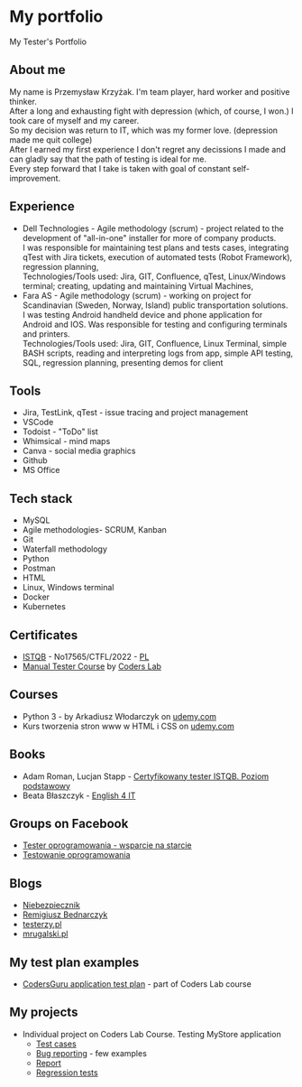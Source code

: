 # My portfolio
My Tester's Portfolio
## About me
My name is Przemysław Krzyżak. I'm team player, hard worker and positive thinker.  
After a long and exhausting fight with depression (which, of course, I won.) I took care of myself and my career.  
So my decision was return to IT, which was my former love. (depression made me quit college)  
After I earned my first experience I don't regret any decissions I made and can gladly say that the path of testing is ideal for me.  
Every step forward that I take is taken with goal of constant self-improvement.
## Experience
- Dell Technologies - Agile methodology (scrum) - project related to the development of "all-in-one" installer for more of company products.  
I was responsible for maintaining test plans and tests cases, integrating qTest with Jira tickets, execution of automated tests (Robot Framework), regression planning,   
Technologies/Tools used: Jira, GIT, Confluence, qTest, Linux/Windows terminal; creating, updating and maintaining Virtual Machines, 
- Fara AS - Agile methodology (scrum) - working on project for Scandinavian (Sweden, Norway, Island) public transportation solutions.  
I was testing Android handheld device and phone application for Android and IOS. Was responsible for testing and configuring terminals and printers.  
Technologies/Tools used: Jira, GIT, Confluence, Linux Terminal, simple BASH scripts, reading and interpreting logs from app, simple API testing, SQL, regression planning, presenting demos for client
## Tools
- Jira, TestLink, qTest - issue tracing and project management
- VSCode 
- Todoist - "ToDo" list 
- Whimsical - mind maps
- Canva - social media graphics
- Github
- MS Office 
## Tech stack
- MySQL
- Agile methodologies- SCRUM, Kanban
- Git
- Waterfall methodology
- Python 
- Postman
- HTML 
- Linux, Windows terminal
- Docker
- Kubernetes
## Certificates
- [ISTQB](https://drive.google.com/file/d/1bB8aBwBpt4k5RcqQRbAmGRLrTCXQvo-G/view?usp=sharing) - No17565/CTFL/2022 - [PL](https://drive.google.com/file/d/18Ycd6-iDSAFnyQGzEw1uXf9__uk7Yb1W/view?usp=sharing)
- [Manual Tester Course](https://drive.google.com/file/d/1lIGff9QsxJsbfT_k1-6tUISk_a3GUhVR/view?usp=sharing) by [Coders Lab](https://coderslab.pl/pl/tester-manualny)
## Courses
- Python 3 - by Arkadiusz Włodarczyk on [udemy.com](https://www.udemy.com)
- Kurs tworzenia stron www w HTML i CSS on [udemy.com](https://www.udemy.com)
## Books
- Adam Roman, Lucjan Stapp - [Certyfikowany tester ISTQB. Poziom podstawowy](https://helion.pl/ksiazki/certyfikowany-tester-istqb-poziom-podstawowy-adam-roman-lucjan-stapp,ctispp.htm#format/d)
- Beata Błaszczyk - [English 4 IT](https://helion.pl/ksiazki/english-4-it-praktyczny-kurs-jezyka-angielskiego-dla-specjalistow-it-i-nie-tylko-beata-blaszczyk,anginv.htm#format/d)
## Groups on Facebook
- [Tester oprogramowania - wsparcie na starcie](https://www.facebook.com/groups/testeroprogramowania/)
- [Testowanie oprogramowania](https://www.facebook.com/groups/TestowanieOprogramowania/)
## Blogs
- [Niebezpiecznik](https://niebezpiecznik.pl/)
- [Remigiusz Bednarczyk](https://remigiuszbednarczyk.pl/)
- [testerzy.pl](https://testerzy.pl/)
- [mrugalski.pl](https://mrugalski.pl/)
## My test plan examples
- [CodersGuru application test plan](https://drive.google.com/file/d/1smUBvoyGnuBIS3myzgfeGhSmpIEGEy0B/view?usp=sharing) - part of Coders Lab course
## My projects
- Individual project on Coders Lab Course. Testing MyStore application
  - [Test cases](https://drive.google.com/drive/folders/1_536hZX2PHRaGZ7y289ljaR9Eh4cVv8R?usp=sharing)
  - [Bug reporting](https://drive.google.com/drive/folders/1D6fhoDMYepwBQqQLTDIMiZfWLFqFSQxi?usp=sharing) - few examples
  - [Report](https://drive.google.com/file/d/1I7cPSBommyedKf3ugq4RiTOHiKAn243e/view?usp=sharing)
  - [Regression tests](https://drive.google.com/file/d/1vyGDJMAA4x7YV2-6gXko7LvSzYfM1X3W/view?usp=sharing)
